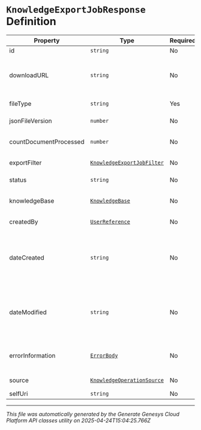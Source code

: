 # `KnowledgeExportJobResponse` Definition

| Property | Type | Required | Description |
|----------|------|----------|-------------|
| id | `string` | No | Id of the export job. |
| downloadURL | `string` | No | The URL of the location at which the caller can download the export file, when available. |
| fileType | `string` | Yes | File type of the document |
| jsonFileVersion | `number` | No | Requested version of the exported json file. |
| countDocumentProcessed | `number` | No | The current count of the number of records processed. |
| exportFilter | [`KnowledgeExportJobFilter`](knowledgeexportjobfilter-definition.md) | No | Filters to narrow down what to export. |
| status | `string` | No | The status of the export job. |
| knowledgeBase | [`KnowledgeBase`](knowledgebase-definition.md) | No | Knowledge base which document export belongs to. |
| createdBy | [`UserReference`](userreference-definition.md) | No | The user who created the operation |
| dateCreated | `string` | No | The timestamp of when the export began. Date time is represented as an ISO-8601 string. For example: yyyy-MM-ddTHH:mm:ss[.mmm]Z |
| dateModified | `string` | No | The timestamp of when the export stopped. Date time is represented as an ISO-8601 string. For example: yyyy-MM-ddTHH:mm:ss[.mmm]Z |
| errorInformation | [`ErrorBody`](errorbody-definition.md) | No | Any error information, or null of the processing is not in failed state. |
| source | [`KnowledgeOperationSource`](knowledgeoperationsource-definition.md) | No | Source of the export job. |
| selfUri | `string` | No | The URI for this object |

---

*This file was automatically generated by the Generate Genesys Cloud Platform API classes utility on 2025-04-24T15:04:25.766Z*
